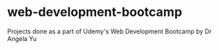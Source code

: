 # web-development-bootcamp
Projects done as a part of Udemy's Web Development Bootcamp by Dr Angela Yu
